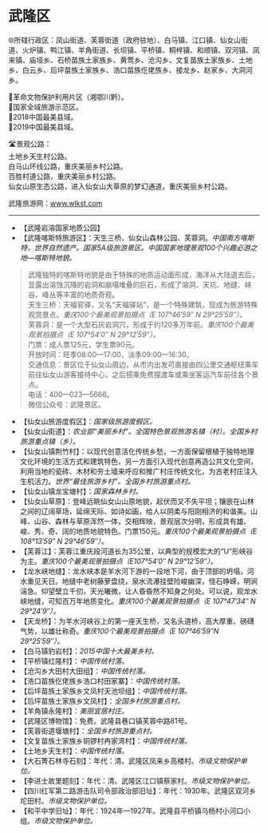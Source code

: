 # 武隆区  
🌐所辖行政区：凤山街道、芙蓉街道（政府驻地）、白马镇、江口镇、仙女山街道、火炉镇、鸭江镇、羊角街道、长坝镇、平桥镇、桐梓镇、和顺镇、双河镇、凤来镇、庙垭乡、石桥苗族土家族乡、黄莺乡、沧沟乡、文复苗族土家族乡、土地乡、白云乡、后坪苗族土家族乡、浩口苗族仡佬族乡、接龙乡、赵家乡、大洞河乡。  

🚩革命文物保护利用片区（湘鄂川黔）。  
🚩国家全域旅游示范区。  
🏅2018中国最美县域。  
🏅2019中国最美县域。  

🛣️景观公路：  
土地乡天生村公路。  
白马山环线公路，重庆美丽乡村公路。  
百胜村道公路，重庆美丽乡村公路。  
仙女山原生态公路，进入仙女山大草原的梦幻通道，重庆美丽乡村公路。  

武隆旅游网：<a href="http://www.wlkst.com" target="_blank">www.wlkst.com</a>  
***  
* 【武隆岩溶国家地质公园】  
* 【武隆喀斯特旅游区】：天生三桥、仙女山森林公园、芙蓉洞。*中国南方喀斯特，世界自然遗产。国家5A级旅游景区。中国国家地理景观100个兴趣必游之地—喀斯特地貌。*  
> 武隆独特的喀斯特地貌是由于特殊的地质运动面形成，海洋从大陆退去后，显露出溶蚀沉降的岩洞和崩塌堆叠的巨石，形成了溶洞、天坑、地缝、峡谷、峰丛等丰富的地质奇观。  
> 天生三桥：天福官驿，又名“天福驿站”，是一个特殊建筑，现成为旅游特殊观赏景点。*重庆100个最美观景拍摄点（E 107°46′59″ N 29°25′59″）。*  
> 芙蓉洞：是一个大型石灰岩洞穴，形成于约120多万年前。*重庆100个最美观景拍摄点（E 107°54′0″ N 29°12′59″）。*  
> 门票：成人票125元，学生票90元。  
> 开放时间：旺季08:00—17:00，淡季09:00—16:30。  
> 交通信息：景区位于仙女山周边，从市内出发可直接由四公里交通枢纽乘车前往仙女山游客接待中心，之后搭乘免费摆渡车或乘坐客运汽车前往各个景点。  
> 电话：400—023—5666。  
> 微信公众号：武隆景区。  
* 【仙女山旅游度假区】：*国家级旅游度假区。*  
* 【仙女山街道】：*农业部“美丽乡村”。全国特色景观旅游名镇（村）。全国乡村旅游重点镇（乡）。*  
* 【仙女山镇荆竹村】：以现代创意活化传统乡愁，一方面保留根植于独特地理文化环境的生活方式和建筑特色，另一方面引入现代创意再造公共文化空间，利用当地的瓷砖、木材和夯土墙来呼应和推广村庄传统文化，为古老村庄注入生机活力。*世界“最佳旅游乡村”。全国乡村旅游重点村。*  
* 【仙女山镇龙宝塘村】：*国家森林乡村。*  
* 【仙女山草原】：登峰远眺仙女山山原地貌，起伏而又不失平坦；镶嵌在山林之间的辽阔草场，延绵天际、如诗如画，给人以阴柔与阳刚相济的和谐美。山峰、山谷、森林与草原浑然一体，交相辉映，景观层次分明，形成具有雄、峻、秀、奇、阔的地质地貌特色。门票150元。*重庆100个最美观景拍摄点（E 108°13′59″ N 29°46′59″）。*  
* 【芙蓉江】：芙蓉江重庆段河道长为35公里，以典型的规模宏大的“U”形峡谷为主。*重庆100个最美观景拍摄点（E107°54′0″ N 29°12′59″）。*  
* 【龙水峡地缝】：龙水峡本是羊水河下游的一段地下河，由于顶部的坍塌，河水重见天日。地缝中老树藤萝盘绕，泉水流瀑挂壁险峻幽深，怪石峥嵘，明涧湍急。仰望壁立千仞，天光曦微，让人昏昏然不知身之何处。可以说，观龙水峡地缝，可知百万年地质变化。*重庆100个最美观景拍摄点（E 107°47′34″ N 29°24′9″）。*  
* 【天龙桥】：为羊水河峡谷上的第一座天生桥，又名头道桥，高大厚重、磅礴气势，以雄壮称奇。*重庆100个最美观景拍摄点（E 107°46′59″N 29°25′59″）。*  
* 【白马镇豹岩村】：*2015中国十大最美乡村。*  
* 【平桥镇红隆村】：*中国传统村落。*  
* 【沧沟乡大田村大田组】：*中国传统村落。*  
* 【浩口苗族仡佬族乡浩口村田家寨】：*中国传统村落。*  
* 【后坪苗族土家族乡文凤村天池坝组】：*中国传统村落。*  
* 【后坪苗族土家族乡文凤村】：*全国乡村旅游重点村。*  
* 【羊角镇永隆村】：*美丽宜居村庄。*  
* 【武隆区博物馆】：免费。武隆县巷口镇芙蓉中路81号。  
* 【芙蓉街道堰塘村】：*全国乡村旅游重点村。*  
* 【文复苗族土家族乡铜锣村冉家湾村】：*中国传统村落。*  
* 【土地乡天生村】：*中国传统村落。*  
* 【大石箐石林寺石刻】：年代：清。武隆区凤来乡高楼村。*市级文物保护单位。*  
* 【李进士故里题刻】：年代：清。武隆区江口镇蔡家村。*市级文物保护单位。*  
* 【四川红军第二路游击队司令部政治部旧址】：年代：1930年。武隆区双河乡坨田村。*市级文物保护单位。*  
* 【和平中学旧址】：年代：1924年—1927年。武隆县平桥镇乌杨村小河口小组。*市级文物保护单位。*  

